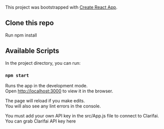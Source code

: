 This project was bootstrapped with [Create React App](https://github.com/facebook/create-react-app).

## Clone this repo
Run npm install

## Available Scripts

In the project directory, you can run:

### `npm start`

Runs the app in the development mode.<br />
Open [http://localhost:3000](http://localhost:3000) to view it in the browser.

The page will reload if you make edits.<br />
You will also see any lint errors in the console.

You must add your own API key in the src/App.js file to connect to Clarifai.
You can grab Clarifai API key here

